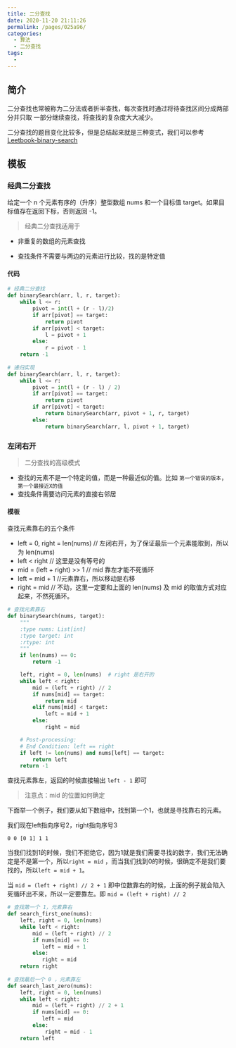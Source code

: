 ```yaml
---
title: 二分查找
date: 2020-11-20 21:11:26
permalink: /pages/025a96/
categories: 
  - 算法
  - 二分查找
tags: 
  - 
---
```


## 简介

二分查找也常被称为二分法或者折半查找，每次查找时通过将待查找区间分成两部分并只取 一部分继续查找，将查找的复杂度大大减少。

二分查找的题目变化比较多，但是总结起来就是三种变式，我们可以参考 [Leetbook-binary-search](https://leetcode-cn.com/leetbook/read/binary-search/xepthr/)

## 模板

### 经典二分查找

给定一个 n 个元素有序的（升序）整型数组 nums 和一个目标值 target。如果目标值存在返回下标，否则返回 -1。

> 经典二分查找适用于

 - 非重复的数组的元素查找

 - 查找条件不需要与两边的元素进行比较，找的是特定值

#### 代码

```python
# 经典二分查找
def binarySearch(arr, l, r, target):
    while l <= r:
        pivot = int(l + (r - l)/2)
        if arr[pivot] == target: 
            return pivot
        if arr[pivot] < target:
            l = pivot + 1
        else:
            r = pivot - 1
    return -1 
  
# 递归实现
def binarySearch(arr, l, r, target):
    while l <= r:
        pivot = int(l + (r - l) / 2)
        if arr[pivot] == target:
            return pivot
        if arr[pivot] < target:
            return binarySearch(arr, pivot + 1, r, target)
        else:
            return binarySearch(arr, l, pivot + 1, target)
```



### 左闭右开

> 二分查找的高级模式

- 查找的元素不是一个特定的值，而是一种最近似的值。比如 `第一个错误的版本`，`第一个最接近X的值`
- 查找条件需要访问元素的直接右邻居

#### 模板

查找元素靠右的五个条件

- left = 0, right = len(nums) // 左闭右开，为了保证最后一个元素能取到，所以为 len(nums)
- left < right // 这里是没有等号的
- mid = (left + right) >> 1 // mid 靠左才能不死循环
- left = mid + 1 //元素靠右，所以移动是右移
- right = mid // 不动，这里一定要和上面的 len(nums) 及 mid 的取值方式对应起来，不然死循环。 

```python
# 查找元素靠右
def binarySearch(nums, target):
    """
    :type nums: List[int]
    :type target: int
    :rtype: int
    """
    if len(nums) == 0:
        return -1

    left, right = 0, len(nums)  # right 是右开的
    while left < right:
        mid = (left + right) // 2
        if nums[mid] == target:
            return mid
        elif nums[mid] < target:
            left = mid + 1
        else:
            right = mid

    # Post-processing:
    # End Condition: left == right
    if left != len(nums) and nums[left] == target:
        return left
    return -1
```

查找元素靠左，返回的时候直接输出 `left - 1` 即可

> 注意点：mid 的位置如何确定

下面举一个例子，我们要从如下数组中，找到第一个1，也就是寻找靠右的元素。

我们现在left指向序号$2$，right指向序号$3$

```
0 0 [0 1] 1 1
```

当我们找到1的时候，我们不拒绝它，因为1就是我们需要寻找的数字，我们无法确定是不是第一个，所以`right = mid` ，而当我们找到0的时候，很确定不是我们要找的，所以`left = mid + 1`。

当 `mid = (left + right) // 2 + 1` 即中位数靠右的时候，上面的例子就会陷入死循环出不来，所以一定要靠左。即 `mid = (left + right) // 2`

```python
# 查找第一个 1，元素靠右
def search_first_one(nums):
    left, right = 0, len(nums)  
    while left < right:
        mid = (left + right) // 2
        if nums[mid] == 0:
           left = mid + 1
        else:
           right = mid
    return right
        
# 查找最后一个 0 ，元素靠左
def search_last_zero(nums):
    left, right = 0, len(nums)  
    while left < right:
        mid = (left + right) // 2 + 1
        if nums[mid] == 0:
           left = mid
        else:
            right = mid - 1
    return left 
```



